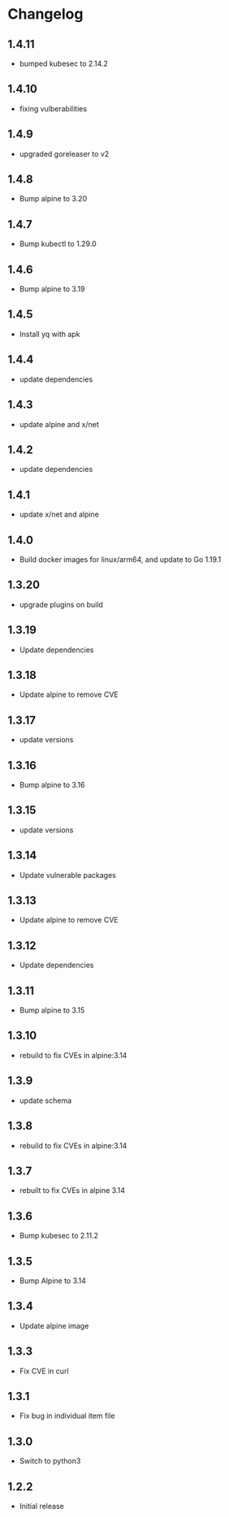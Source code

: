 # Changelog

## 1.4.11
* bumped kubesec to 2.14.2

## 1.4.10
* fixing vulberabilities

## 1.4.9
* upgraded goreleaser to v2

## 1.4.8
* Bump alpine to 3.20

## 1.4.7
* Bump kubectl to 1.29.0

## 1.4.6
* Bump alpine to 3.19

## 1.4.5
* Install yq with apk

## 1.4.4
* update dependencies

## 1.4.3
* update alpine and x/net

## 1.4.2
* update dependencies

## 1.4.1
* update x/net and alpine

## 1.4.0
* Build docker images for linux/arm64, and update to Go 1.19.1

## 1.3.20
* upgrade plugins on build

## 1.3.19
* Update dependencies

## 1.3.18
* Update alpine to remove CVE

## 1.3.17
* update versions

## 1.3.16
* Bump alpine to 3.16

## 1.3.15
* update versions

## 1.3.14
* Update vulnerable packages

## 1.3.13
* Update alpine to remove CVE


## 1.3.12
* Update dependencies
## 1.3.11
* Bump alpine to 3.15

## 1.3.10
* rebuild to fix CVEs in alpine:3.14

## 1.3.9
* update schema

## 1.3.8
* rebuild to fix CVEs in alpine:3.14

## 1.3.7
* rebuilt to fix CVEs in alpine 3.14

## 1.3.6
* Bump kubesec to 2.11.2
## 1.3.5
* Bump Alpine to 3.14

## 1.3.4
* Update alpine image

## 1.3.3
* Fix CVE in curl

## 1.3.1
* Fix bug in individual item file

## 1.3.0
* Switch to python3

## 1.2.2
* Initial release
